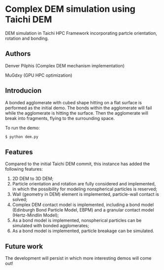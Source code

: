 # Complex DEM simulation using Taichi DEM
DEM simulation in Taichi HPC Framework incorporating partcle orientation, rotation and bonding.

## Authors
Denver Pilphis (Complex DEM mechanism implementation)

MuGdxy (GPU HPC optimization)

## Introducion
A bonded agglomerate with cubed shape hitting on a flat surface is performed as the initial demo. The bonds within the agglomerate will fail while the agglomerate is hitting the surface. Then the agglomerate will break into fragments, flying to the surrounding space.

To run the demo:

```bash
$ python dem.py
```

## Features
Compared to the initial Taichi DEM commit, this instance has added the following features:

1. 2D DEM to 3D DEM;
2. Particle orientation and rotation are fully considered and implemented, in which the possibility for modeling nonspherical particles is reserved;
3. Wall (geometry in DEM) element is implemented, particle-wall contact is solved;
4. Complex DEM contact model is implemented, including a bond model (Edinburgh Bond Particle Model, EBPM) and a granular contact model (Hertz-Mindlin Model);
5. As a bond model is implemented, nonspherical particles can be simulated with bonded agglomerates;
6. As a bond model is implemented, particle breakage can be simulated.

## Future work
The development will persist in which more interesting demos will come out!
